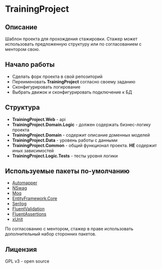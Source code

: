 # TrainingProject

## Описание
Шаблон проекта для прохождения стажировки. Стажер может использовать предложенную структуру или по согласованием с ментором свою.

## Начало работы
- Сделать форк проекта в свой репозиторий
- Переименовать **TrainingProject** согласно своему заданию
- Сконфигурировать логирование
- Выбрать движок и сконфигурировать подключение к БД

## Структура
- **TrainingProject.Web** - api 
- **TrainingProject.Domain.Logic** - должен содержать бизнес-логику проекта
- **TrainingProject.Domain** - содержит описание доменных моделей
- **TrainingProject.Data** - уровень работы с данными 
- **TrainingProject.Common** - общий функционал проекта. **НЕ** содержит иных зависимостей
- **TrainingProject.Logic.Tests** - тесты уровня логики

## Используемые пакеты по-умолчанию
- [Automapper]('https://automapper.org')
- [NSwag]('https://github.com/RicoSuter/NSwag')
- [Moq]('https://github.com/moq/moq4')
- [EntityFramework.Core]('https://docs.microsoft.com/en-us/ef/core/')
- [Serilog]('https://serilog.net')
- [FluentValidation]('https://fluentvalidation.net')
- [FluentAssertions]('https://fluentassertions.com')
- [xUnit]('https://xunit.net')

По согласованию с ментором, стажер в праве использовать дополнительный набор сторонних пакетов.

## Лицензия
GPL v3 - open source